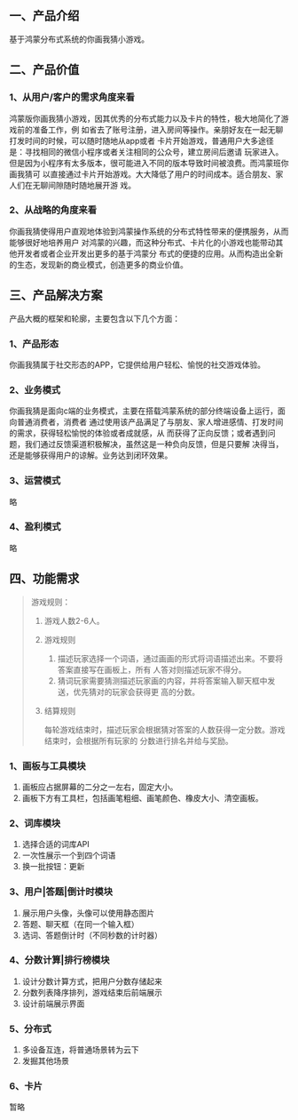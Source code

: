 ## 一、产品介绍

基于鸿蒙分布式系统的你画我猜小游戏。

## 二、产品价值

### 1、从用户/客户的需求角度来看

鸿蒙版你画我猜小游戏，因其优秀的分布式能力以及卡片的特性，极大地简化了游戏前的准备工作，例
如省去了账号注册，进入房间等操作。亲朋好友在一起无聊打发时间的时候，可以随时随地从app或者
卡片开始游戏，普通用户大多途径是：寻找相同的微信小程序或者关注相同的公众号，建立房间后邀请
玩家进入。但是因为小程序有太多版本，很可能进入不同的版本导致时间被浪费。而鸿蒙班你画我猜可
以直接通过卡片开始游戏。大大降低了用户的时间成本。适合朋友、家人们在无聊间隙随时随地展开游
戏。

### 2、从战略的角度来看

你画我猜使得用户直观地体验到鸿蒙操作系统的分布式特性带来的便携服务，从而能够很好地培养用户
对鸿蒙的兴趣，而这种分布式、卡片化的小游戏也能带动其他开发者或者企业开发出更多的基于鸿蒙分
布式的便捷的应用。从而构造出全新的生态，发现新的商业模式，创造更多的商业价值。

## 三、产品解决方案

产品大概的框架和轮廓，主要包含以下几个方面：

### 1、产品形态

你画我猜属于社交形态的APP，它提供给用户轻松、愉悦的社交游戏体验。

### 2、业务模式

你画我猜是面向c端的业务模式，主要在搭载鸿蒙系统的部分终端设备上运行，面向普通消费者，消费者
通过使用该产品满足了与朋友、家人增进感情、打发时间的需求，获得轻松愉悦的体验或者成就感，从
而获得了正向反馈；或者遇到问题，我们通过反馈渠道积极解决，虽然这是一种负向反馈，但是只要解
决得当，还是能够获得用户的谅解。业务达到闭环效果。

### 3、运营模式

略

### 4、盈利模式

略

## 四、功能需求

> 游戏规则：
>
> 1. 游戏人数2-6人。
>
> 2. 游戏规则
>
>    1. 描述玩家选择一个词语，通过画画的形式将词语描述出来。不要将答案直接写在画板上，所有
>       人答对则描述玩家不得分。
>    2. 猜词玩家需要猜测描述玩家画的内容，并将答案输入聊天框中发送，优先猜对的玩家会获得更
>       高的分数。
>
> 3. 结算规则
>
>    每轮游戏结束时，描述玩家会根据猜对答案的人数获得一定分数。游戏结束时，会根据所有玩家的
>    分数进行排名并给与奖励。





### 1、画板与工具模块

1. 画板应占据屏幕的二分之一左右，固定大小。
2. 画板下方有工具栏，包括画笔粗细、画笔颜色、橡皮大小、清空画板。

### 2、词库模块

1. 选择合适的词库API
2. 一次性展示一个到四个词语
3. 换一批按钮：更新

### 3、用户|答题|倒计时模块

1. 展示用户头像，头像可以使用静态图片
2. 答题、聊天框（在同一个输入框）
3. 选词、答题倒计时（不同秒数的计时器）

### 4、分数计算|排行榜模块

1. 设计分数计算方式，把用户分数存储起来
2. 分数列表降序排列，游戏结束后前端展示
3. 设计前端展示界面

### 5、分布式

1. 多设备互连，将普通场景转为云下
2. 发掘其他场景

### 6、卡片

暂略

